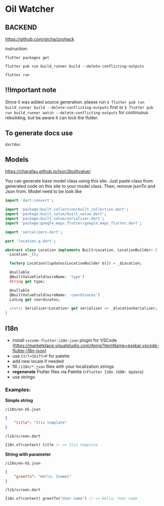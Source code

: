 # Oil Watcher

## BACKEND

https://github.com/gicha/zoohack



instruction:

`flutter packages get`

`flutter pub run build_runner build --delete-conflicting-outputs`

`flutter run`

## !!Important note

Since it was added source generation. please run `$ flutter pub run build_runner build --delete-conflicting-outputs` first or `$ flutter pub run build_runner watch --delete-conflicting-outputs` for continuous rebuilding. but be aware it can lock the flutter.

## To generate docs use

`dartdoc`

## Models

https://charafau.github.io/json2builtvalue/

You can generate base model class using this site. Just paste class from generated code on this site to your model class.
Then, remove jsonTo and Json from.
Model need to be look like

```dart
import 'dart:convert';

import 'package:built_collection/built_collection.dart';
import 'package:built_value/built_value.dart';
import 'package:built_value/serializer.dart';
import 'package:google_maps_flutter/google_maps_flutter.dart';

import 'serializers.dart';

part 'location.g.dart';

abstract class Location implements Built<Location, LocationBuilder> {
  Location._();

  factory Location([updates(LocationBuilder b)]) = _$Location;

  @nullable
  @BuiltValueField(wireName: 'type')
  String get type;

  @nullable
  @BuiltValueField(wireName: 'coordinates')
  LatLng get coordinates;

  static Serializer<Location> get serializer => _$locationSerializer;
}
```

## I18n

- install `vscode-flutter-i18n-json` plugin for VSCode (https://marketplace.visualstudio.com/items?itemName=esskar.vscode-flutter-i18n-json)
- use `Ctrl+Shift+P` for palette
- add new locale if needed
- fill `/i18n/*.json` files with your localization strings
- **regenerate** Flutter files via Palette (`>Flutter I18n JSON: Update`)
- use strings

### Examples:

**Simple string**

`/i18n/en-US.json`

```json
{
    "title": "Itis template"
}
```

`/lib/screen.dart`

```dart
I18n.of(context).title // => Itis template
```

**String with parameter**

`/i18n/en-US.json`

```json
{
    "greetTo": "Hello, {name}"
}
```

`/lib/screen.dart`

```dart
I18n.of(context).greetTo("User name") // => Hello, User name
```
